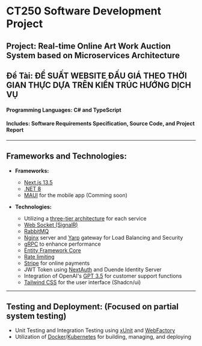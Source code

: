 # CT250 Software Development Project

## Project: **Real-time Online Art Work Auction System based on Microservices Architecture**
## Đề Tài: **ĐỀ SUẤT WEBSITE ĐẤU GIÁ THEO THỜI GIAN THỰC DỰA TRÊN KIẾN TRÚC HƯỚNG DỊCH VỤ**

#### Programming Languages: C# and TypeScript

#### Includes: Software Requirements Specification, Source Code, and Project Report

---

## Frameworks and Technologies:

- **Frameworks:**
  - [Next.js 13.5](https://nextjs.org/)
  - [.NET 8](https://dotnet.microsoft.com/)
  - [MAUI](https://github.com/dotnet/maui) for the mobile app (Comming soon)

- **Technologies:**
  - Utilizing a [three-tier architecture](https://www.ibm.com/topics/three-tier-architecture) for each service
  - [Web Socket (SignalR)](https://dotnet.microsoft.com/apps/aspnet/real-time)
  - [RabbitMQ](https://www.rabbitmq.com/)
  - [Nginx](https://nginx.org/) server and [Yarp](https://github.com/microsoft/reverse-proxy) gateway for Load Balancing and Security
  - [gRPC](https://grpc.io/) to enhance performance
  - [Entity Framework Core](https://docs.microsoft.com/en-us/ef/core/)
  - [Rate limiting](https://learn.microsoft.com/en-us/aspnet/core/performance/rate-limit?view=aspnetcore-8.0)
  - [Stripe](https://stripe.com/) for online payments
  - JWT Token using [NextAuth](https://next-auth.js.org/) and Duende Identity Server
  - Integration of OpenAI's [GPT 3.5](https://openai.com/) for customer support functions
  - [Tailwind CSS](https://tailwindcss.com/) for the user interface (Shadcn/ui)

---

## Testing and Deployment: (Focused on partial system testing)

- Unit Testing and Integration Testing using [xUnit](https://xunit.net/) and [WebFactory](https://learn.microsoft.com/en-us/aspnet/core/test/integration-tests?view=aspnetcore-7.0)
- Utilization of [Docker](https://www.docker.com/)/[Kubernetes](https://kubernetes.io/) for building, managing, and deploying
